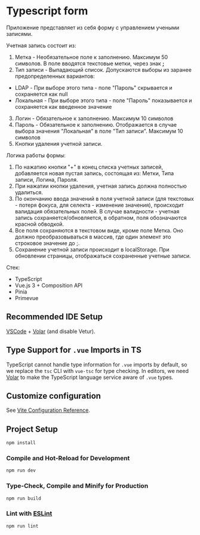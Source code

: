 # Typescript form

Приложение представляет из себя форму с управлением учеными записями.

Учетная запись состоит из:

1. Метка - Необязательное поле к заполнению. Максимум 50 символов. В поле вводятся текстовые метки, через знак <strong>;</strong>
2. Тип записи - Выпадающий список.
   Допускаются выборы из заранее предопределенных вариантов:

- LDAP - При выборе этого типа - поле "Пароль" скрывается и сохраняется как null
- Локальная - При выборе этого типа - поле "Пароль" показывается и сохраняется как введенное значение

3. Логин - Обязательное к заполнению. Максимум 10 символов
4. Пароль - Обязательное к заполнению. Отображается в случае выбора значения "Локальная" в поле "Тип записи". Максимум 10 символов
5. Кнопки удаления учетной записи.

Логика работы формы:

1. По нажатию кнопки "+" в конец списка учетных записей, добавляется новая пустая запись, состоящая из: Метки, Типа записи, Логина, Пароля.
2. При нажатии кнопки удаления, учетная запись должна полностью удалиться.
3. По окончанию ввода значений в поля учетной записи (для текстовых - потеря фокуса, для селекта - изменение значения), происходит валидация обязательных полей. В случае валидности - учетная запись сохраняется/обновляется, в обратном, поля обозначаются красной обводкой.
4. Все поля сохраняются в текстовом виде, кроме поле Метка. Оно должно преобразовываться в массив, где один элемент это строковое значение до ;.
5. Сохранение учетной записи происходит в localStorage. При обновлении страницы, отображаться сохраненные учетные записи.

Стек:

- TypeScript
- Vue.js 3 + Composition API
- Pinia
- Primevue

## Recommended IDE Setup

[VSCode](https://code.visualstudio.com/) + [Volar](https://marketplace.visualstudio.com/items?itemName=Vue.volar) (and disable Vetur).

## Type Support for `.vue` Imports in TS

TypeScript cannot handle type information for `.vue` imports by default, so we replace the `tsc` CLI with `vue-tsc` for type checking. In editors, we need [Volar](https://marketplace.visualstudio.com/items?itemName=Vue.volar) to make the TypeScript language service aware of `.vue` types.

## Customize configuration

See [Vite Configuration Reference](https://vite.dev/config/).

## Project Setup

```sh
npm install
```

### Compile and Hot-Reload for Development

```sh
npm run dev
```

### Type-Check, Compile and Minify for Production

```sh
npm run build
```

### Lint with [ESLint](https://eslint.org/)

```sh
npm run lint
```
